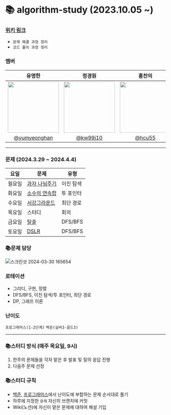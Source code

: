 # 📚 algorithm-study (2023.10.05 ~)

### [위키 링크](https://github.com/k-algorithm-study/algorithm-study/wiki)
- `문제 해결 과정 정리`
- `코드 풀이 과정 정리`

### 멤버
|      유명한       |          정경원         |       홍찬의         |                                                                                                               
| :------------------------------------------------------------------------------: | :---------------------------------------------------------------------------------------------------------------------------------------------------: | :---------------------------------------------------------------------------------------------------------------------------------------------------------------------------------------------------: |
|   <img width="160px" src="https://avatars.githubusercontent.com/u/75025163?v=4.png" />    |            <img width="160px" src="https://avatars.githubusercontent.com/u/103038606?v=4.png" />              |                   <img width="160px" src="https://avatars.githubusercontent.com/u/75023467?v=4.png"/>   |
|   [@yumyeonghan](https://github.com/yumyeonghan)   |  [@kw99j10](https://github.com/kw99j10 )    | [@hcu55](https://github.com/hcu55)  |

<hr>


### 문제 (2024.3.29 ~ 2024.4.4) 
| 요일   | 문제                                                                                                                                                           | 유형|
|--------|--------------------------------------------------------------------------------------------------------------------------------------------------------------|----|
| 월요일 | [과자 나눠주기](https://www.acmicpc.net/problem/16401)             | 이진 탐색 |
| 화요일 | [소수의 연속합](https://www.acmicpc.net/problem/1644)             | 투 포인터 |
| 수요일 | [서강그라운드](https://www.acmicpc.net/problem/14938)              | 최단 경로 |
| 목요일 | 스터디                                                    | 회의    |
| 금요일 | [탈출](https://www.acmicpc.net/problem/3055)      | DFS/BFS |
| 토요일 | [DSLR](https://www.acmicpc.net/problem/9019)          | DFS/BFS |



### 📚문제 담당

![스크린샷 2024-03-30 165654](https://github.com/k-algorithm-study/algorithm-study/assets/103038606/8e169340-6529-47fd-afcc-b9e9a1663fcd)


### 로테이션
- 그리디, 구현, 정렬
- DFS/BFS, 이진 탐색/투 포인터, 최단 경로
- DP, 그래프 이론


### 난이도
`프로그래머스(1-2단계)`
`백준(실버3-골드3)`

<hr>

### 📚스터디 방식 (매주 목요일, 9시)
1. 한주의 문제들을 각자 맡은 후 발표 및 질의 응답 진행
2. 다음주 문제 선정 

### 📚스터디 규칙
- [백준](https://www.acmicpc.net/problem/tags), [프로그래머스](https://school.programmers.co.kr/learn/challenges?order=recent&page=1&levels=2)에서 난이도에 부합하는 문제 순서대로 풀기
- 하루에 지정한 `문제` 자신의 브랜치에 커밋
- Wiki(노션)에 자신이 맡은 문제에 대하여 해설 기입
